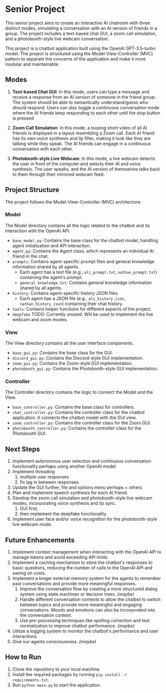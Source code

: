 # Senior Project

This senior project aims to create an interactive AI chatroom with three distinct modes, simulating a conversation with an AI version of friends in a group. The project includes a text-based chat GUI, a zoom call simulation, and a photobooth-style live webcam conversation.

This project is a chatbot application built using the OpenAI GPT-3.5-turbo model. The project is structured using the Model-View-Controller (MVC) pattern to separate the concerns of the application and make it more modular and maintainable.

## Modes

1. **Text-based Chat GUI**: In this mode, users can type a message and receive a response from an AI version of someone in the friend group. The system should be able to semantically understand/guess who should respond. Users can also toggle a continuous conversation mode where the AI friends keep responding to each other until the stop button is pressed.

2. **Zoom Call Simulation**: In this mode, a looping short video of all AI friends is displayed in a layout resembling a Zoom call. Each AI friend has its own voice synthesis and lip filter, making it look like they are talking while they speak. The AI friends can engage in a continuous conversation with each other.

3. **Photobooth-style Live Webcam**: In this mode, a live webcam detects the user in front of the computer and selects their AI and voice synthesis. The user speaks, and the AI version of themselves talks back to them through their mirrored webcam feed.

## Project Structure

The project follows the Model-View-Controller (MVC) architecture:

### Model

The Model directory contains all the logic related to the chatbot and its interaction with the OpenAI API.

- `base_model.py`: Contains the base class for the chatbot model, handling agent initialization and API interaction.
- `agent.py`: Contains the Agent class, which represents an individual AI friend in the chat.
- `prompts`: Contains agent-specific prompt files and general knowledge information shared by all agents.
  - Each agent has a text file (e.g., `ali_prompt.txt`, `nathan_prompt.txt`) containing the agent's prompt.
  - `general_knowledge.txt`: Contains general knowledge information shared by all agents.
- `history`: Contains agent-specific history JSON files.
  - Each agent has a JSON file (e.g., `ali_history.json`, `nathan_history.json`) containing their chat history.
- `tools`: Contains helper functions for different aspects of the project.
- `deepfake` TODO: Currently unused. Will be used to implement the live webcam and zoom modes.

### View

The View directory contains all the user interface components.

- `base_gui.py`: Contains the base class for the GUI.
- `discord_gui.py`: Contains the Discord-style GUI implementation.
- `zoom_gui.py`: Contains the Zoom-style GUI implementation.
- `photobooth_gui.py`: Contains the Photobooth-style GUI implementation.

### Controller

The Controller directory contains the logic to connect the Model and the View.

- `base_controller.py`: Contains the base class for controllers.
- `chat_controller.py`: Contains the controller class for the chatbot application. It connects the chatbot model with the GUI view.
- `zoom_controller.py`: Contains the controller class for the Zoom GUI.
- `photobooth_controller.py`: Contains the controller class for the Photobooth GUI.

## Next Steps

1. Implement autonomous user selection and continuous conversation functionality perhaps using another OpenAI model.
2. Implement threading
   1. multiple user responses
   2. fix lag in between responses
3. Update the GUI further, file and options menu perhaps + others
4. Plan and implement speech synthesis for each AI friend.
5. Develop the zoom call simulation and photobooth-style live webcam modes, incorporating voice synthesis and lip sync.
   1. GUI first,
   2. then implement the deepfake functionality.
6. Implement user face and/or voice recognition for the photobooth-style live webcam mode.

## Future Enhancements

1. Implement context management when interacting with the OpenAI API to manage tokens and avoid exceeding API limits.
2. Implement a caching mechanism to store the chatbot's responses to basic questions, reducing the number of calls to the OpenAI API and saving on costs.
3. Implement a longer external memory system for the agents to remember past conversations and provide more meaningful responses.
   1. Improve the conversation flow by creating a more structured dialog system using state machines or decision trees. _(maybe)_
   2. Handle different conversation contexts to allow the chatbot to switch between topics and provide more meaningful and engaging conversations. Moods and emotions can also be incorporated into the conversation context.
   3. Use pre-processing techniques like spelling correction and text normalization to improve chatbot performance. _(maybe)_
4. Utilize a logging system to monitor the chatbot's performance and user interactions.
5. Give our agents consciousness. _(maybe)_

## How to Run

1. Clone the repository to your local machine.
2. Install the required packages by running `pip install -r requirements.txt`.
3. Run `python main.py` to start the application.
